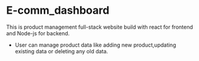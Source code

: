 # E-comm_dashboard
This is product management full-stack website build with react for frontend and Node-js for backend.
- User can manage product data like adding new product,updating existing data or deleting any old data.
